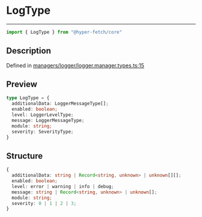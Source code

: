 

# LogType

<div class="api-docs__separator" data-reactroot="">

---

</div><div class="api-docs__import" data-reactroot="">

```ts
import { LogType } from "@hyper-fetch/core"
```

</div><div class="api-docs__section">

## Description

</div><div class="api-docs__description"><span class="api-docs__do-not-parse">



</span></div><p class="api-docs__definition">

Defined in [managers/logger/logger.manager.types.ts:15](https://github.com/BetterTyped/hyper-fetch/blob/6c3eaa91/packages/core/src/managers/logger/logger.manager.types.ts#L15)

</p><div class="api-docs__section">

## Preview

</div><div class="api-docs__preview type">

```ts
type LogType = {
  additionalData: LoggerMessageType[]; 
  enabled: boolean; 
  level: LoggerLevelType; 
  message: LoggerMessageType; 
  module: string; 
  severity: SeverityType; 
}
```

</div><div class="api-docs__section">

## Structure

</div><div class="api-docs__returns">

```ts
{
  additionalData: string | Record<string, unknown> | unknown[][];
  enabled: boolean;
  level: error | warning | info | debug;
  message: string | Record<string, unknown> | unknown[];
  module: string;
  severity: 0 | 1 | 2 | 3;
}
```

</div>